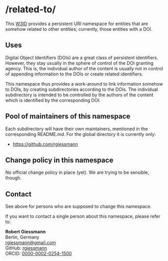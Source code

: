 # /related-to/
This [W3ID](https://w3id.org) provides a persistent URI namespace for entities that are somehow related to other entities; currently, those entities with a DOI.

## Uses
Digital Object Identifiers (DOIs) are a great class of persistent identifiers. However, they stay usually in the sphere of control of the DOI granting agency. This is, the individual author of the content is usually not in control of appending information to the DOIs or create related identifiers.

This namespace thus provides a work-around to link information somehow to DOIs, by creating subdirectories according to the DOIs. The individual subdirectory is intended to be controlled by the authors of the content which is identified by the corresponding DOI.


## Pool of maintainers of this namespace
Each subdirectory will have their own maintainers, mentioned in the corresponding README.md. For the global directory it is currently only:

* https://github.com/rgiessmann


## Change policy in this namespace
No official change policy in place (yet). We are trying to be sensible, though.


## Contact
See above for persons who are supposed to change this namespace.

If you want to contact a single person about this namespace, please refer to:

**Robert Giessmann**  \
Berlin, Germany  \
<rgiessmann@gmail.com>  \
GitHub: [rgiessmann](https://github.com/rgiessmann)  \
ORCID: [0000-0002-0254-1500](https://orcid.org/0000-0002-0254-1500)
